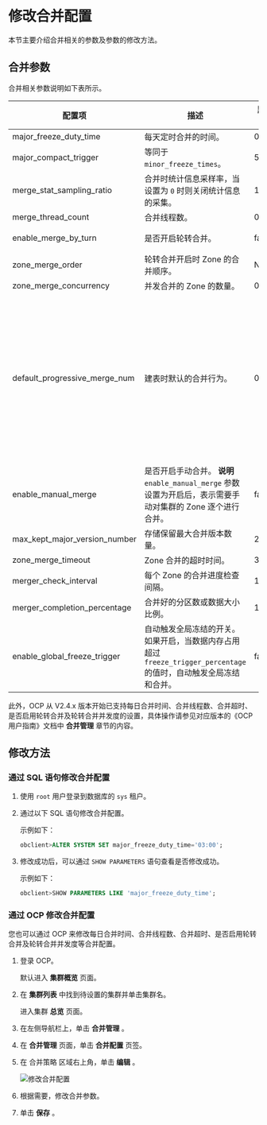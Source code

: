 修改合并配置
===========================

本节主要介绍合并相关的参数及参数的修改方法。

合并参数
-------------------------

合并相关参数说明如下表所示。

|              配置项              |                                                    描述                                                    |  默认值  |                                                                                                                               取值范围                                                                                                                               |
|-------------------------------|----------------------------------------------------------------------------------------------------------|-------|------------------------------------------------------------------------------------------------------------------------------------------------------------------------------------------------------------------------------------------------------------------|
| major_freeze_duty_time        | 每天定时合并的时间。                                                                                               | 02:00 | \[00:00,24:00\]                                                                                                                                                                                                                                                  |
| major_compact_trigger         | 等同于 `minor_freeze_times`。                                                                                | 5     | \[0,65535\]                                                                                                                                                                                                                                                      |
| merge_stat_sampling_ratio     | 合并时统计信息采样率，当设置为 `0` 时则关闭统计信息的采集。                                                                         | 100   | \[0,100\]                                                                                                                                                                                                                                                        |
| merge_thread_count            | 合并线程数。                                                                                                   | 0     | \[0, 256\]                                                                                                                                                                                                                                                       |
| enable_merge_by_turn          | 是否开启轮转合并。                                                                                                | false | *true：开启* false：不开启                                                                                                                                                       |
| zone_merge_order              | 轮转合并开启时 Zone 的合并顺序。                                                                                      | Null  | Null                                                                                                                                                                                                                                                             |
| zone_merge_concurrency        | 并发合并的 Zone 的数量。                                                                                          | 0     | \[0,+∞\]                                                                                                                                                                                                                                                         |
| default_progressive_merge_num | 建表时默认的合并行为。                                                                                              | 0     | \[0, +∞)  其中： *0 ：表示执行渐进合并，且渐进合并的次数为 100*  1：表示强制执行全量合并，不执行渐进合并   * 大于 1 ：表示发生 Schema 变更时按照指定轮次做渐进合并    |
| enable_manual_merge           | 是否开启手动合并。 **说明**  `enable_manual_merge` 参数设置为开启后，表示需要手动对集群的 Zone 逐个进行合并。 | false | *true：开启* false：不开启                                                                                                                                                       |
| max_kept_major_version_number | 存储保留最大合并版本数量。                                                                                            | 2     | \[1, 16\]                                                                                                                                                                                                                                                        |
| zone_merge_timeout            | Zone 合并的超时时间。                                                                                            | 3h    | \[1s, +∞)                                                                                                                                                                                                                                                        |
| merger_check_interval         | 每个 Zone 的合并进度检查间隔。                                                                                       | 10m   | \[10s, 60m\]                                                                                                                                                                                                                                                     |
| merger_completion_percentage  | 合并好的分区数或数据大小比例。                                                                                          | 100   | \[5, 100\]                                                                                                                                                                                                                                                       |
| enable_global_freeze_trigger  | 自动触发全局冻结的开关。如果开启，当数据内存占用超过 `freeze_trigger_percentage` 的值时，自动触发全局冻结和合并。                                  | false | *true：开启* false：不开启                                                                                                                                                       |

此外，OCP 从 V2.4.x 版本开始已支持每日合并时间、合并线程数、合并超时、是否启用轮转合并及轮转合并并发度的设置，具体操作请参见对应版本的《OCP 用户指南》文档中 **合并管理** 章节的内容。

修改方法
-------------------------

### 通过 SQL 语句修改合并配置

1. 使用 `root` 用户登录到数据库的 `sys` 租户。

2. 通过以下 SQL 语句修改合并配置。

   示例如下：

   ```sql
   obclient>ALTER SYSTEM SET major_freeze_duty_time='03:00';
   ```

3. 修改成功后，可以通过 `SHOW PARAMETERS` 语句查看是否修改成功。

   示例如下：

   ```sql
   obclient>SHOW PARAMETERS LIKE 'major_freeze_duty_time';
   ```

### 通过 OCP 修改合并配置

您也可以通过 OCP 来修改每日合并时间、合并线程数、合并超时、是否启用轮转合并及轮转合并并发度等合并配置。

1. 登录 OCP。

   默认进入 **集群概览** 页面。

2. 在 **集群列表** 中找到待设置的集群并单击集群名。

   进入集群 **总览** 页面。

3. 在左侧导航栏上，单击 **合并管理** 。

4. 在 **合并管理** 页面，单击 **合并配置** 页签。

5. 在 合并策略 区域右上角，单击 **编辑** 。

   ![修改合并配置](https://help-static-aliyun-doc.aliyuncs.com/assets/img/zh-CN/9900849361/p320201.png)

6. 根据需要，修改合并参数。

7. 单击 **保存** 。
